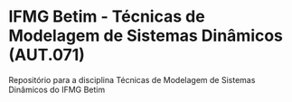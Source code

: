 # IFMG Betim - Técnicas de Modelagem de Sistemas Dinâmicos (AUT.071)
Repositório para a disciplina Técnicas de Modelagem de Sistemas Dinâmicos do IFMG Betim
